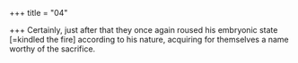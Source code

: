 +++
title = "04"

+++
Certainly, just after that they once again roused his embryonic state  [=kindled the fire] according to his nature,
acquiring for themselves a name worthy of the sacrifice.